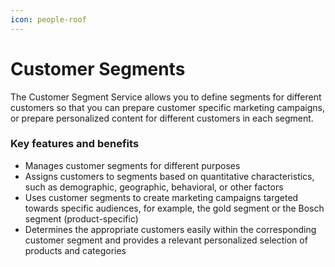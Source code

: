 ```yaml
---
icon: people-roof
---
```


# Customer Segments

The Customer Segment Service allows you to define segments for different customers so that you can prepare customer specific marketing campaigns, or prepare personalized content for different customers in each segment.

### Key features and benefits

* Manages customer segments for different purposes
* Assigns customers to segments based on quantitative characteristics, such as demographic, geographic, behavioral, or other factors
* Uses customer segments to create marketing campaigns targeted towards specific audiences, for example, the gold segment or the Bosch segment (product-specific)
* Determines the appropriate customers easily within the corresponding customer segment and provides a relevant personalized selection of products and categories
